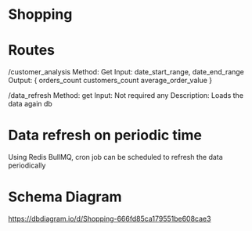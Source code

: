 # Shopping

# Routes

/customer_analysis 
  Method: Get
  Input: date_start_range, date_end_range
  Output: {
    orders_count
    customers_count
    average_order_value
  }

/data_refresh
   Method: get
   Input: Not required any
   Description: Loads the data again db 

# Data refresh on periodic time
Using Redis BullMQ, cron job can be scheduled to refresh the data periodically

# Schema Diagram
https://dbdiagram.io/d/Shopping-666fd85ca179551be608cae3